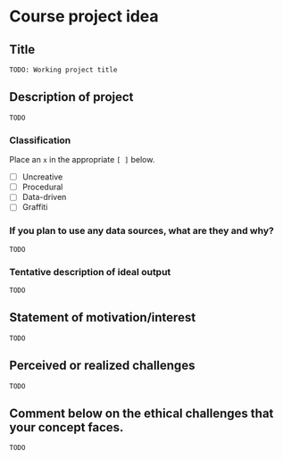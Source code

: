 # Course project idea

## Title

`TODO: Working project title`

## Description of project

`TODO`

### Classification

Place an `x` in the appropriate `[ ]` below.

- [ ] Uncreative
- [ ] Procedural
- [ ] Data-driven
- [ ] Graffiti

### If you plan to use any data sources, what are they and why?

`TODO`

### Tentative description of ideal output

`TODO`

## Statement of motivation/interest

`TODO`

## Perceived or realized challenges

`TODO`

## Comment below on the ethical challenges that your concept faces.

`TODO`